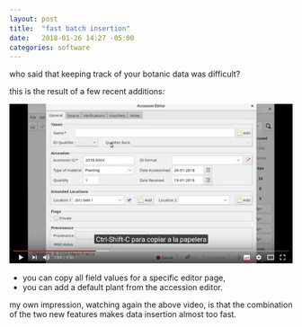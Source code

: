 ```yaml
---
layout: post
title:  "fast batch insertion"
date:   2018-01-26 14:27 -05:00
categories: software
---
```


who said that keeping track of your botanic data was difficult?

this is the result of a few recent additions:

[![batch-insertion.png](/images/batch-insertion.png)](https://www.youtube.com/watch?v=Bo4n7qX8v7c)

- you can copy all field values for a specific editor page,
- you can add a default plant from the accession editor.

my own impression, watching again the above video, is that the combination
of the two new features makes data insertion almost too fast.
